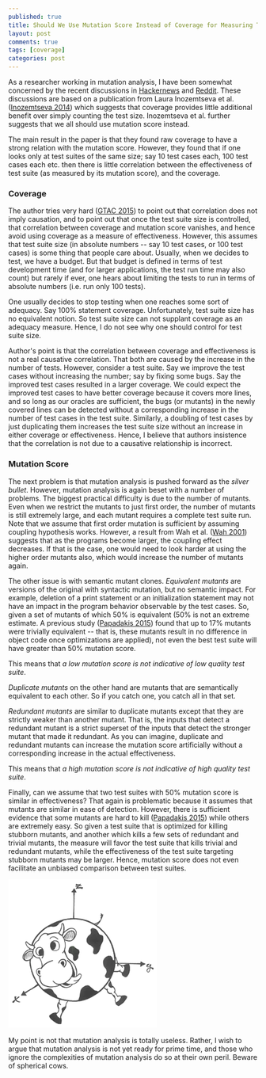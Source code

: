 ```yaml
---
published: true
title: Should We Use Mutation Score Instead of Coverage for Measuring Test Suite Effectiveness?
layout: post
comments: true
tags: [coverage]
categories: post
---
```


As a researcher working in mutation analysis, I have been somewhat
concerned by the recent discussions in
[Hackernews](https://news.ycombinator.com/item?id=10644987) and
[Reddit](https://www.reddit.com/r/programming/comments/3uvcf2/coverage_is_not_strongly_correlated_with_test/).
These discussions are based on a publication from
Laura Inozemtseva et al. ([Inozemtseva 2014](/references#inozemtseva2014coverage))
which suggests that coverage provides little additional benefit over simply counting
the test size. Inozemtseva et al. further suggests that we all should
use mutation score instead.

The main result in the paper is that they found raw coverage to have a strong
relation with the mutation score. However, they found that if one looks only at
test suites of the same size; say 10 test cases each, 100 test cases
each etc. then there is little correlation between the effectiveness of
test suite (as measured by its mutation score), and the coverage.

### Coverage

The author tries very hard ([GTAC 2015](https://www.youtube.com/watch?v=sAfROROGujU)) to point out
that correlation does not imply causation, and to point out that once
the test suite size is controlled, that correlation between coverage and
mutation score vanishes, and hence avoid using coverage as a measure of
effectiveness. However,
this assumes that test suite size (in absolute numbers -- say 10 test cases, or
100 test cases) is some thing that people care about. Usually, when we
decides to test, we have a budget. But that budget is defined in terms
of test development time (and for larger applications, the test run time may
also count) but rarely if ever, one hears about limiting the tests to
run in terms of absolute numbers (i.e. run only 100 tests).

One usually decides to stop testing when one reaches some sort of
adequacy. Say 100% statement coverage. Unfortunately, test suite size
has no equivalent notion. So test suite size can not supplant coverage
as an adequacy measure. Hence, I do not see why one should control for test suite size.

Author's point is that the correlation between coverage and effectiveness
is not a real causative correlation. That both are caused by the increase
in the number of tests. However, consider a test suite. Say we improve
the test cases without increasing the number; say by fixing some bugs.
Say the improved test cases resulted in a larger coverage.
We could expect the improved test cases to have better coverage because
it covers more lines, and so long as our oracles are sufficient, the
bugs (or mutants) in the newly covered lines can be detected without
a corresponding increase in the number of test cases in the test suite.
Similarly, a doubling of test cases by just duplicating them increases
the test suite size without an increase in either coverage or
effectiveness. Hence, I believe that authors insistence that the
correlation is not due to a causative relationship is incorrect.

### Mutation Score

The next problem is that mutation analysis is pushed forward as the *silver
bullet*. However, mutation analysis is again beset with a number of problems.
The biggest practical difficulty is due to the number of mutants.
Even when we restrict the mutants to just first order, the number of
mutants is still extremely large, and each mutant requires a complete
test suite run. Note that we assume that first order mutation is
sufficient by assuming coupling hypothesis works. However, a result
from Wah et al. ([Wah 2001](/references#wah2001theoretical)) suggests
that as the programs become larger, the coupling effect decreases. If
that is the case, one would need to look harder at using the higher
order mutants also, which would increase the number of mutants again.

The other issue is with semantic mutant clones. *Equivalent mutants*
are versions of the original with syntactic mutation, but no semantic
impact. For example, deletion of a print statement or an initialization
statement may not have an impact in the program behavior observable by
the test cases. So, given a set of mutants of which 50% is equivalent
(50% is not an extreme estimate. A previous study ([Papadakis 2015](/references#papadakis2015trivial))
found that up to 17% mutants were trivially equivalent -- that is, these
mutants result in no difference in object code once optimizations are applied),
not even the best test suite will have greater than 50% mutation score.

This means that *a low mutation score is not indicative of low quality
test suite*.

*Duplicate mutants* on the other hand are mutants that are semantically
equivalent to each other. So if you catch one, you catch all in that
set.

*Redundant mutants* are similar to duplicate mutants except that they
are strictly weaker than another mutant. That is, the inputs that
detect a redundant mutant is a strict superset of the inputs that detect
the stronger mutant that made it redundant.  As you can imagine, duplicate
and redundant mutants can increase the mutation score artificially without
a corresponding increase in the actual effectiveness.


This means that *a high mutation score is not indicative of high quality
test suite*.

Finally, can we assume that two test suites with 50% mutation score is similar
in effectiveness? That again is problematic because it assumes that mutants
are similar in ease of detection. However, there is sufficient evidence
that some mutants are hard to kill ([Papadakis 2015](/references#papadakis2015trivial))
while others are extremely easy. So given a test suite that is
optimized for killing stubborn mutants, and another which
kills a few sets of redundant and trivial mutants, the measure will
favor the test suite that kills trivial and redundant mutants, while
the effectiveness of the test suite targeting stubborn mutants may be
larger.  Hence, mutation score does not even facilitate
an unbiased comparison between test suites.

![Hierarchical](/resources/posts/spherical-cow.png)

My point is not that mutation analysis is totally useless. Rather, I
wish to argue that mutation analysis is not yet ready for prime time,
and those who ignore the complexities of mutation analysis do so at their
own peril. Beware of spherical cows.

